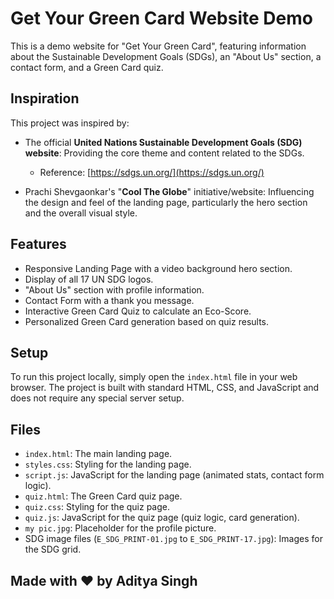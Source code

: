 # Get Your Green Card Website Demo

This is a demo website for "Get Your Green Card", featuring information about the Sustainable Development Goals (SDGs), an "About Us" section, a contact form, and a Green Card quiz.

## Inspiration

This project was inspired by:

-   The official **United Nations Sustainable Development Goals (SDG) website**: Providing the core theme and content related to the SDGs.
    -   Reference: [https://sdgs.un.org/](https://sdgs.un.org/)

-   Prachi Shevgaonkar's "**Cool The Globe**" initiative/website: Influencing the design and feel of the landing page, particularly the hero section and the overall visual style.

## Features

-   Responsive Landing Page with a video background hero section.
-   Display of all 17 UN SDG logos.
-   "About Us" section with profile information.
-   Contact Form with a thank you message.
-   Interactive Green Card Quiz to calculate an Eco-Score.
-   Personalized Green Card generation based on quiz results.

## Setup

To run this project locally, simply open the `index.html` file in your web browser. The project is built with standard HTML, CSS, and JavaScript and does not require any special server setup.

## Files

-   `index.html`: The main landing page.
-   `styles.css`: Styling for the landing page.
-   `script.js`: JavaScript for the landing page (animated stats, contact form logic).
-   `quiz.html`: The Green Card quiz page.
-   `quiz.css`: Styling for the quiz page.
-   `quiz.js`: JavaScript for the quiz page (quiz logic, card generation).
-   `my pic.jpg`: Placeholder for the profile picture.
-   SDG image files (`E_SDG_PRINT-01.jpg` to `E_SDG_PRINT-17.jpg`): Images for the SDG grid.

## Made with ❤️ by Aditya Singh 